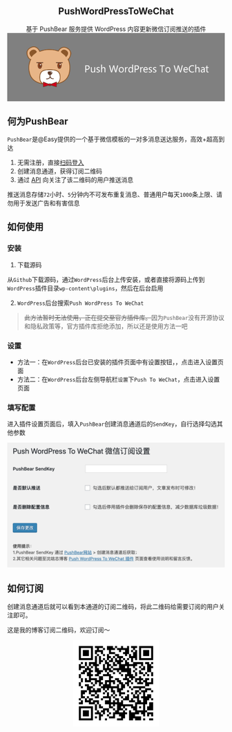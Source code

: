 <h2 align="center">PushWordPressToWeChat</h2>

<p align="center">
基于 PushBear 服务提供 WordPress 内容更新微信订阅推送的插件
<img src="./push-wordpress-to-wechat.png" alt="push-wordpress-to-wechat" align="center" />
</p>


## 何为PushBear

`PushBear`是@Easy提供的一个基于微信模板的一对多消息送达服务，高效+超高到达

1. 无需注册，直接[扫码登入](http://pushbear.ftqq.com/admin/#/signin)
2. 创建消息通道，获得订阅二维码
3. 通过 [API](http://pushbear.ftqq.com/admin/#/api) 向关注了该二维码的用户推送消息

推送消息存储`72`小时、`5`分钟内不可发布重复消息、普通用户每天`1000`条上限、请勿用于发送广告和有害信息

## 如何使用

### 安装

1. 下载源码

从`Github`下载源码，通过`WordPress`后台上传安装，或者直接将源码上传到`WordPress`插件目录`wp-content\plugins`，然后在后台启用

2. `WordPress`后台搜索`Push WordPress To WeChat`

> <del>此方法暂时无法使用，正在提交至官方插件库。</del>因为`PushBear`没有开源协议和隐私政策等，官方插件库拒绝添加，所以还是使用方法一吧

### 设置

- 方法一：在`WordPress`后台已安装的插件页面中有设置按钮，，点击进入设置页面
- 方法二：在`WordPress`后台左侧导航栏`设置`下`Push To WeChat`，点击进入设置页面

### 填写配置

进入插件设置页面后，填入`PushBear`创建消息通道后的`SendKey`，自行选择勾选其他参数

![push-wordpress-to-wechat插件截图](./screenshot-1.png)

## 如何订阅

创建消息通道后就可以看到本通道的订阅二维码，将此二维码给需要订阅的用户关注即可。

这是我的博客订阅二维码，欢迎订阅～

<p align="center">
<img src="./showqrcode.jpeg" alt="push-wordpress-to-wechat" align="center" width="200px" />
</p>
